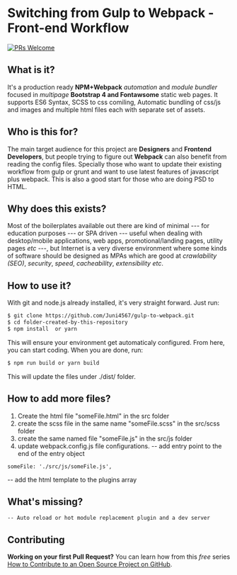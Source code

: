 # Switching from Gulp to Webpack - Front-end Workflow

[![PRs Welcome](https://img.shields.io/badge/PRs-welcome-brightgreen.svg?style=flat-square)](http://makeapullrequest.com) 

## What is it?

It's a production ready **NPM+Webpack** _automation_ and _module bundler_ focused in _multipage_ **Bootstrap 4 and Fontawsome** static web pages. It supports ES6 Syntax, SCSS to css comiling, Automatic bundling of css/js and images and multiple html files each with separate set of assets.

## Who is this for?

The main target audience for this project are **Designers** and **Frontend Developers**, but people trying to figure out **Webpack** can also benefit from reading the config files. Specially those who want to update their existing workflow from gulp or grunt and want to use latest features of javascript plus webpack. This is also a good start for those who are doing PSD to HTML.

## Why does this exists?

Most of the boilerplates available out there are kind of minimal --- for education purposes --- or SPA driven --- useful when dealing with desktop/mobile applications, web apps, promotional/landing pages, utility pages _etc_  ---, but Internet is a very diverse environment where some kinds of software should be designed as MPAs which are good at _crawlability (SEO)_, _security_, _speed_, _cacheability_, _extensibility_ _etc_.

## How to use it?

With git and node.js already installed, it's very straight forward. Just run:

```sh
$ git clone https://github.com/Juni4567/gulp-to-webpack.git
$ cd folder-created-by-this-repository
$ npm install  or yarn
```

This will ensure your environment get automaticaly configured. From here, you can start coding. When you are done, run:

```sh
$ npm run build or yarn build
```

This will update the files under ./dist/ folder. 


## How to add more files?
1. Create the html file "someFile.html" in the src folder
2. create the scss file in the same name "someFile.scss" in the src/scss folder
3. create the same named file "someFile.js" in the src/js folder
4. update webpack.config.js file configurations.
	-- add entry point to the end of the entry object
```
someFile: './src/js/someFile.js',
```

-- add the html template to the plugins array

## What's missing?
	-- Auto reload or hot module replacement plugin and a dev server

## Contributing

**Working on your first Pull Request?** You can learn how from this *free* series [How to Contribute to an Open Source Project on GitHub](https://egghead.io/series/how-to-contribute-to-an-open-source-project-on-github).

